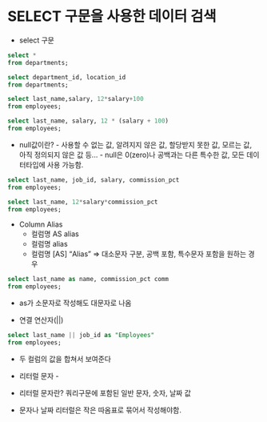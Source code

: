 # SELECT 구문을 사용한 데이터 검색
- select 구문
```sql title:oracle
select *
from departments;

select department_id, location_id
from departments;

select last_name,salary, 12*salary+100
from employees;

select last_name, salary, 12 * (salary + 100)
from employees;
```

- null값이란? - 사용할 수 없는 값, 알려지지 않은 값, 할당받지 못한 값, 모르는 값, 아직 정의되지 않은 값 등... - null은 0(zero)나 공백과는 다른 특수한 값, 모든 데이터타입에 사용 가능함.
```sql title:oracle
select last_name, job_id, salary, commission_pct
from employees;

select last_name, 12*salary*commission_pct
from employees;
```

- Column Alias
	- 컬럼명 AS alias 
	- 컬럼명 alias 
	- 컬럼명 \[AS] “Alias” => 대소문자 구분, 공백 포함, 특수문자 포함을 원하는 경우
```sql title:oracle
select last_name as name, commission_pct comm
from employees;
```
- as가 소문자로 작성해도 대문자로 나옴

- 연결 연산자(||)
```sql title:oracle
select last_name || job_id as "Employees"
from employees;
```
- 두 컬럼의 값을 합쳐서 보여준다

- 리터럴 문자 -
- 리터럴 문자란? 쿼리구문에 포함된 일반 문자, 숫자, 날짜 값
- 문자나 날짜 리터럴은 작은 따옴표로 묶어서 작성해야함.
